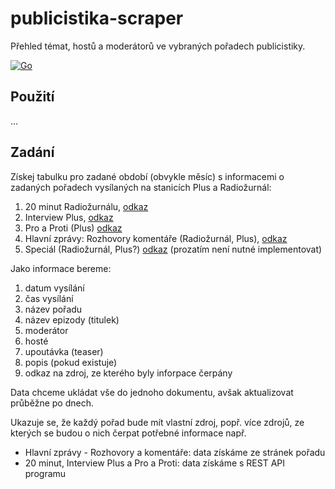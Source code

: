 # publicistika-scraper

Přehled témat, hostů a moderátorů ve vybraných pořadech publicistiky.

[![Go](https://github.com/czech-radio/publicistika-scraper/actions/workflows/go.yml/badge.svg)](https://github.com/czech-radio/publicistika-scraper/actions/workflows/go.yml)

## Použití

&hellip;

## Zadání

Získej tabulku pro zadané období (obvykle měsíc) s informacemi o zadaných pořadech vysílaných na stanicích Plus a Radiožurnál:

1) 20 minut Radiožurnálu, [odkaz](https://radiozurnal.rozhlas.cz/dvacet-minut-radiozurnalu-5997743)
2) Interview Plus, [odkaz](https://plus.rozhlas.cz/interview-plus-6504167)
3) Pro a Proti (Plus) [odkaz](https://plus.rozhlas.cz/pro-a-proti-6482952)
4) Hlavní zprávy: Rozhovory komentáře (Radiožurnál, Plus), [odkaz](https://radiozurnal.rozhlas.cz/hlavni-zpravy-rozhovory-a-komentare-5997846)
5) Speciál (Radiožurnál, Plus?) [odkaz](https://radiozurnal.rozhlas.cz/special-radiozurnalu-7770703)
   (prozatím není nutné implementovat)

Jako informace bereme:
1. datum vysílání
2. čas vysílání
3. název pořadu
4. název epizody (titulek)
5. moderátor
6. hosté
7. upoutávka (teaser)
8. popis (pokud existuje)
9. odkaz na zdroj, ze kterého byly inforpace čerpány

Data chceme ukládat vše do jednoho dokumentu, avšak aktualizovat průběžne po dnech.

Ukazuje se, že každý pořad bude mít vlastní zdroj, popř. více zdrojů, ze kterých se budou o nich čerpat potřebné informace např.
- Hlavní zprávy - Rozhovory a komentáře: data získáme ze stránek pořadu
- 20 minut, Interview Plus a Pro a Proti: data získáme s REST API programu
